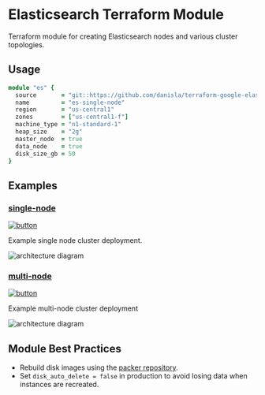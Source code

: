 # Elasticsearch Terraform Module

Terraform module for creating Elasticsearch nodes and various cluster topologies.

## Usage

```ruby
module "es" {
  source       = "git::https://github.com/danisla/terraform-google-elasticsearch.git?ref=v1.0.0"
  name         = "es-single-node"
  region       = "us-central1"
  zones        = ["us-central1-f"]
  machine_type = "n1-standard-1"
  heap_size    = "2g"
  master_node  = true
  data_node    = true
  disk_size_gb = 50
}
```

## Examples

### [single-node](./examples/single-node)

[![button](http://gstatic.com/cloudssh/images/open-btn.png)](https://console.cloud.google.com/cloudshell/open?git_repo=https://github.com/danisla/terraform-google-elasticsearch&page=editor&tutorial=examples/single-node/README.md)

Example single node cluster deployment.

![architecture diagram](https://raw.githubusercontent.com/danisla/terraform-google-elasticsearch/master/examples/single-node/diagram.png)

### [multi-node](./examples/multi-node)

[![button](http://gstatic.com/cloudssh/images/open-btn.png)](https://console.cloud.google.com/cloudshell/open?git_repo=https://github.com/danisla/terraform-google-elasticsearch&page=editor&tutorial=examples/multi-node/README.md)

Example multi-node cluster deployment

![architecture diagram](https://raw.githubusercontent.com/danisla/terraform-google-elasticsearch/master/examples/multi-node/diagram.png)

## Module Best Practices

- Rebuild disk images using the [packer repository](https://github.com/danisla/elasticsearch-cloud-deploy/tree/gcp).
- Set `disk_auto_delete = false` in production to avoid losing data when instances are recreated.